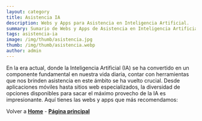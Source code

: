 ```yaml
---
layout: category
title: Asistencia IA
description: Webs y Apps para Asistencia en Inteligencia Artificial.
summary: Sumario de Webs y Apps de Asistencia en Inteligencia Artificial.
tags: asistencia-ia
image: /img/thumb/asistencia.jpg
thumb: /img/thumb/asistencia.webp
author: admin
---
```


En la era actual, donde la Inteligencia Artificial (IA) se ha convertido en un componente fundamental en nuestra vida diaria, contar con herramientas que nos brinden asistencia en este ámbito se ha vuelto crucial. Desde aplicaciones móviles hasta sitios web especializados, la diversidad de opciones disponibles para sacar el máximo provecho de la IA es impresionante. Aquí tienes las webs y apps que más recomendamos:

Volver a [**Home**](https://lucfreelance.github.io/board/) -
[**Página principal**](https://oportunidadesilimitadas.com)
